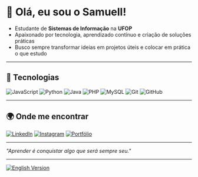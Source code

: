 # 👋 Olá, eu sou o Samuell!

- Estudante de **Sistemas de Informação** na **UFOP**  
- Apaixonado por tecnologia, aprendizado contínuo e criação de soluções práticas  
- Busco sempre transformar ideias em projetos úteis e colocar em prática o que estudo  

---

## 🔧 Tecnologias 
![JavaScript](https://img.shields.io/badge/-JavaScript-F7DF1E?logo=javascript&logoColor=000)
![Python](https://img.shields.io/badge/-Python-3776AB?logo=python&logoColor=fff)
![Java](https://img.shields.io/badge/-Java-007396?logo=java&logoColor=fff)
![PHP](https://img.shields.io/badge/-PHP-777BB4?logo=php&logoColor=fff)
![MySQL](https://img.shields.io/badge/-MySQL-4479A1?logo=mysql&logoColor=fff)
![Git](https://img.shields.io/badge/-Git-black?style=flat-square&logo=git)
![GitHub](https://img.shields.io/badge/-GitHub-181717?style=flat-square&logo=github)

---

## 🌍 Onde me encontrar
[![LinkedIn](https://img.shields.io/badge/-LinkedIn-0A66C2?logo=linkedin&logoColor=fff)](https://www.linkedin.com/in/samuell-aguiar/)  [![Instagram](https://img.shields.io/badge/-Instagram-E4405F?logo=instagram&logoColor=fff)](https://www.instagram.com/samuell.ag/) [![Portfólio](https://img.shields.io/badge/-Portfólio-000?logo=firefox&logoColor=fff)](https://samuellaguiar.vercel.app/)  

---

*"Aprender é conquistar algo que será sempre seu."*

---

[![English Version](https://img.shields.io/badge/🌐-Read%20in%20English-blue)](https://github.com/SamuellAguiar/README_en)
